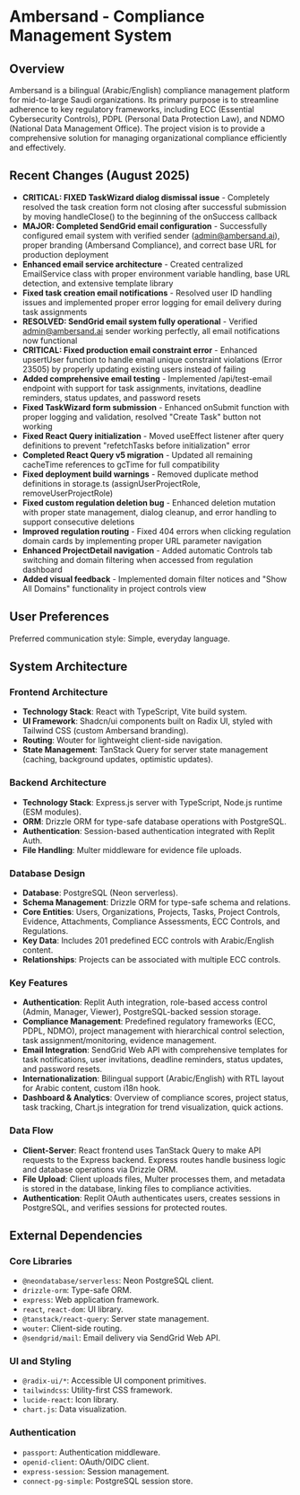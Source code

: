 # Ambersand - Compliance Management System

## Overview

Ambersand is a bilingual (Arabic/English) compliance management platform for mid-to-large Saudi organizations. Its primary purpose is to streamline adherence to key regulatory frameworks, including ECC (Essential Cybersecurity Controls), PDPL (Personal Data Protection Law), and NDMO (National Data Management Office). The project vision is to provide a comprehensive solution for managing organizational compliance efficiently and effectively.

## Recent Changes (August 2025)

- **CRITICAL: FIXED TaskWizard dialog dismissal issue** - Completely resolved the task creation form not closing after successful submission by moving handleClose() to the beginning of the onSuccess callback
- **MAJOR: Completed SendGrid email configuration** - Successfully configured email system with verified sender (admin@ambersand.ai), proper branding (Ambersand Compliance), and correct base URL for production deployment
- **Enhanced email service architecture** - Created centralized EmailService class with proper environment variable handling, base URL detection, and extensive template library
- **Fixed task creation email notifications** - Resolved user ID handling issues and implemented proper error logging for email delivery during task assignments
- **RESOLVED: SendGrid email system fully operational** - Verified admin@ambersand.ai sender working perfectly, all email notifications now functional
- **CRITICAL: Fixed production email constraint error** - Enhanced upsertUser function to handle email unique constraint violations (Error 23505) by properly updating existing users instead of failing
- **Added comprehensive email testing** - Implemented /api/test-email endpoint with support for task assignments, invitations, deadline reminders, status updates, and password resets
- **Fixed TaskWizard form submission** - Enhanced onSubmit function with proper logging and validation, resolved "Create Task" button not working
- **Fixed React Query initialization** - Moved useEffect listener after query definitions to prevent "refetchTasks before initialization" error
- **Completed React Query v5 migration** - Updated all remaining cacheTime references to gcTime for full compatibility
- **Fixed deployment build warnings** - Removed duplicate method definitions in storage.ts (assignUserProjectRole, removeUserProjectRole)
- **Fixed custom regulation deletion bug** - Enhanced deletion mutation with proper state management, dialog cleanup, and error handling to support consecutive deletions
- **Improved regulation routing** - Fixed 404 errors when clicking regulation domain cards by implementing proper URL parameter navigation
- **Enhanced ProjectDetail navigation** - Added automatic Controls tab switching and domain filtering when accessed from regulation dashboard
- **Added visual feedback** - Implemented domain filter notices and "Show All Domains" functionality in project controls view

## User Preferences

Preferred communication style: Simple, everyday language.

## System Architecture

### Frontend Architecture
- **Technology Stack**: React with TypeScript, Vite build system.
- **UI Framework**: Shadcn/ui components built on Radix UI, styled with Tailwind CSS (custom Ambersand branding).
- **Routing**: Wouter for lightweight client-side navigation.
- **State Management**: TanStack Query for server state management (caching, background updates, optimistic updates).

### Backend Architecture
- **Technology Stack**: Express.js server with TypeScript, Node.js runtime (ESM modules).
- **ORM**: Drizzle ORM for type-safe database operations with PostgreSQL.
- **Authentication**: Session-based authentication integrated with Replit Auth.
- **File Handling**: Multer middleware for evidence file uploads.

### Database Design
- **Database**: PostgreSQL (Neon serverless).
- **Schema Management**: Drizzle ORM for type-safe schema and relations.
- **Core Entities**: Users, Organizations, Projects, Tasks, Project Controls, Evidence, Attachments, Compliance Assessments, ECC Controls, and Regulations.
- **Key Data**: Includes 201 predefined ECC controls with Arabic/English content.
- **Relationships**: Projects can be associated with multiple ECC controls.

### Key Features
- **Authentication**: Replit Auth integration, role-based access control (Admin, Manager, Viewer), PostgreSQL-backed session storage.
- **Compliance Management**: Predefined regulatory frameworks (ECC, PDPL, NDMO), project management with hierarchical control selection, task assignment/monitoring, evidence management.
- **Email Integration**: SendGrid Web API with comprehensive templates for task notifications, user invitations, deadline reminders, status updates, and password resets.
- **Internationalization**: Bilingual support (Arabic/English) with RTL layout for Arabic content, custom i18n hook.
- **Dashboard & Analytics**: Overview of compliance scores, project status, task tracking, Chart.js integration for trend visualization, quick actions.

### Data Flow
- **Client-Server**: React frontend uses TanStack Query to make API requests to the Express backend. Express routes handle business logic and database operations via Drizzle ORM.
- **File Upload**: Client uploads files, Multer processes them, and metadata is stored in the database, linking files to compliance activities.
- **Authentication**: Replit OAuth authenticates users, creates sessions in PostgreSQL, and verifies sessions for protected routes.

## External Dependencies

### Core Libraries
- `@neondatabase/serverless`: Neon PostgreSQL client.
- `drizzle-orm`: Type-safe ORM.
- `express`: Web application framework.
- `react`, `react-dom`: UI library.
- `@tanstack/react-query`: Server state management.
- `wouter`: Client-side routing.
- `@sendgrid/mail`: Email delivery via SendGrid Web API.

### UI and Styling
- `@radix-ui/*`: Accessible UI component primitives.
- `tailwindcss`: Utility-first CSS framework.
- `lucide-react`: Icon library.
- `chart.js`: Data visualization.

### Authentication
- `passport`: Authentication middleware.
- `openid-client`: OAuth/OIDC client.
- `express-session`: Session management.
- `connect-pg-simple`: PostgreSQL session store.